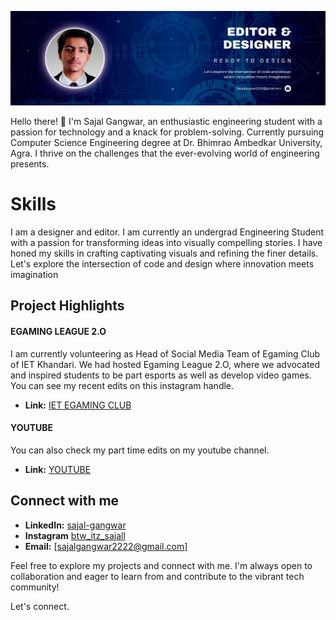 ![Sajal Gangwar](/assets/01.jpeg)

Hello there! 👋 I'm Sajal Gangwar, an enthusiastic engineering student with a passion for technology and a knack for problem-solving. Currently pursuing Computer Science Engineering degree at Dr. Bhimrao Ambedkar University, Agra. I thrive on the challenges that the ever-evolving world of engineering presents.

# Skills
I am a designer and editor. I am currently an undergrad Engineering Student with a passion for transforming ideas into visually compelling stories.
I have honed my skills in crafting captivating visuals and refining the finer details.
Let's explore the intersection of code and design where innovation meets imagination

## Project Highlights

#### EGAMING LEAGUE 2.O
I am currently volunteering as Head of Social Media Team of Egaming Club of IET Khandari. We had hosted Egaming League 2.O, where we advocated and inspired students to 
be part esports as well as develop video games. You can see my recent edits on this instagram handle.

- **Link:** [IET EGAMING CLUB](https://www.instagram.com/egamingiet/)

#### YOUTUBE
You can also check my part time edits on my youtube channel.

- **Link:** [YOUTUBE](https://www.youtube.com/@rdx-warden8703)

## Connect with me
- **LinkedIn:** [sajal-gangwar](https://www.linkedin.com/in/sajal-gangwar-9b572929b/)
- **Instagram** [btw_itz_sajall](https://www.instagram.com/btw_itz_sajall/)
- **Email:** [sajalgangwar2222@gmail.com]


Feel free to explore my projects and connect with me. I'm always open to collaboration and eager to learn from and contribute to the vibrant tech community!

Let's connect. 
